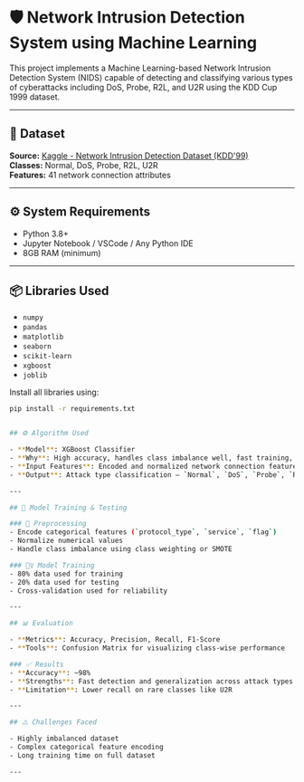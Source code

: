 # 🛡️ Network Intrusion Detection System using Machine Learning

This project implements a Machine Learning-based Network Intrusion Detection System (NIDS) capable of detecting and classifying various types of cyberattacks including DoS, Probe, R2L, and U2R using the KDD Cup 1999 dataset.

---

## 📁 Dataset

**Source:** [Kaggle - Network Intrusion Detection Dataset (KDD'99)](https://www.kaggle.com/datasets/sampadab17/network-intrusion-detection)  
**Classes:** Normal, DoS, Probe, R2L, U2R  
**Features:** 41 network connection attributes

---

## ⚙️ System Requirements

- Python 3.8+
- Jupyter Notebook / VSCode / Any Python IDE
- 8GB RAM (minimum)

---

## 📦 Libraries Used

- `numpy`
- `pandas`
- `matplotlib`
- `seaborn`
- `scikit-learn`
- `xgboost`
- `joblib`

Install all libraries using:

```bash
pip install -r requirements.txt


## ⚙️ Algorithm Used

- **Model**: XGBoost Classifier  
- **Why**: High accuracy, handles class imbalance well, fast training, and interpretable  
- **Input Features**: Encoded and normalized network connection features  
- **Output**: Attack type classification — `Normal`, `DoS`, `Probe`, `R2L`, `U2R`

---

## 🧠 Model Training & Testing

### 🔄 Preprocessing
- Encode categorical features (`protocol_type`, `service`, `flag`)
- Normalize numerical values
- Handle class imbalance using class weighting or SMOTE

### 🏋️‍♀️ Model Training
- 80% data used for training  
- 20% data used for testing  
- Cross-validation used for reliability

---

## 📊 Evaluation

- **Metrics**: Accuracy, Precision, Recall, F1-Score
- **Tools**: Confusion Matrix for visualizing class-wise performance

### ✅ Results
- **Accuracy**: ~98%  
- **Strengths**: Fast detection and generalization across attack types  
- **Limitation**: Lower recall on rare classes like U2R

---

## ⚠️ Challenges Faced

- Highly imbalanced dataset
- Complex categorical feature encoding
- Long training time on full dataset

---
